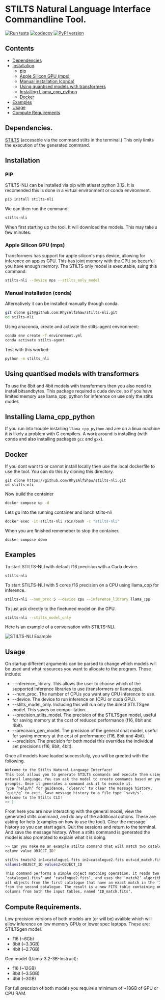 # STILTS Natural Language Interface Commandline Tool.
[![Run tests](https://github.com/RhysAlfShaw/stilts-nli/actions/workflows/pytest.yml/badge.svg)](https://github.com/RhysAlfShaw/stilts-nli/actions/workflows/pytest.yml)
[![codecov](https://codecov.io/gh/RhysAlfShaw/stilts-nli/graph/badge.svg?token=E1FQ94JAHN)](https://codecov.io/gh/RhysAlfShaw/stilts-nli)
[![PyPI version](https://badge.fury.io/py/stilts_nli.svg)](https://badge.fury.io/py/stilts_nli)

## Contents
* [Dependencies](#dependencies)
* [Installation](#installation)
  * [pip](#pip)
  * [Apple Silicon GPU (mps)](#apple-silicon-gpu-mps)
  * [Manual installation (conda)](#manual-installation-conda)
  * [Using quantised models with transformers](#using-quantised-models-with-transformers)
  * [Installing Llama_cpp_python](#installing-llama_cpp_python)
  * [Docker](#docker)
* [Examples](#examples)
* [Usage](#usage)
* [Compute Requirements](#compute-requirements)


## Dependencies.
[STILTS](https://www.star.bris.ac.uk/~mbt/stilts/ "https://www.star.bris.ac.uk/~mbt/stilts/") (accesable via the command stilts in the terminal.) This only limits the execution of the generated command.

## Installation
### PIP
STILTS-NLI can be installed via pip with atleast python 3.12. It is recomended this is done in a virtual environment or conda environment.

```bash
pip install stilts-nli
```
We can then run the command.
```bash
stilts-nli
```

When first starting up the tool. It will download the models. This may take a few minutes.

### Apple Silicon GPU (mps)

Transformers has support for apple silicon's mps device, allowing for inference on apples GPU. This has joint memory with the CPU so becarful you have enough memory. The STILTS only model is executable, suing this command:

```bash
stilts-nli --device mps --stilts_only_model
```

### Manual installation (conda)

Alternatively it can be installed manually through conda.

```bash
git clone git@github.com:RhysAlfShaw/stilts-nli.git
cd stilts-nli
```

Using anaconda, create and activate the stilts-agent environment:

```bash
conda env create -f environment.yml
conda activate stilts-agent
```

Test with this worked:

```bash
python -m stilts_nli
```

## Using quantised models with transformers

To use the 8bit and 4bit models with transformers then you also need to install bitsandbytes. This package required a cuda device, so if you have limited memory use llama_cpp_python for inference on use only the stilts model.

## Installing Llama_cpp_python

If you run into trouble installing `llama_cpp_python` and are on a linux machine it is likely a problem with C compilers. A work around is installing (with conda and also installing packages `gcc` and `gxx`).

## Docker 

If you dont want to or cannot install locally then use the local dockerfile to use the tool. You can do this by
cloning this directory.
```
git clone https://github.com/RhysAlfShaw/stilts-nli.git
cd stilts-nli
```
Now build the container

```bash
docker compose up -d
```
Lets go into the running container and lanch stilts-nli

```bash
docker exec -it stilts-nli /bin/bash -c "stilts-nli"
```
When you are finished rememeber to stop the container.

```
docker compose down
```

## Examples

To start STILTS-NLI with default f16 precision with a Cuda device.

```bash
stilts-nli
```

To start STILTS-NLI with 5 cores f16 precision on a CPU using llama_cpp for inference.

```bash
stilts-nli --num_proc 5 --device cpu --inference_library llama_cpp
```

To just ask directly to the finetuned model on the GPU.

```bash
stilts-nli --stilts_model_only 
```

Here is an example of a conversation with STILTS-NLI.

![STILTS-NLI Example](docs/example.png "STILTS-NLI Example")

## Usage

On startup different arguments can be parsed to change which models will be used and what resources you
want to allocate to the program. These include:

* --inference_library. This allows the user to choose which of the supported inference libraries to use
(transformers or llama.cpp).
* --num_proc. The number of CPUs you want any CPU inference to use.
* --device. The device to run inference on (CPU or cuda GPU).
* --stilts_model_only. Including this will run only the direct STILTSgen model. This saves on compu-
tation.
* --precision_stilts_model. The precision of the STILTSgen model, useful for saving memory at the
cost of reduced performance (f16, 8bit and 4bit).
* --precision_gen_model. The precision of the general chat model, useful for saving memory at the cost
of preformance (f16, 8bit and 4bit).
* --precision. The precision for both model this overrides the individual set precisions (f16, 8bit, 4bit).


Once all models have loaded successfully, you will be greeted with the following.
```bash
Welcome to the Stilts Natural Language Interface!
This tool allows you to generate STILTS commands and execute them using a
natural language. You can ask the model to create commands based on your
prompts. Once it generates a command ask it to execute it.
Type ’help/h’ for guidence, ’clear/c’ to clear the message history,
’quit/q’ to exit. Save message history to a file type ’save/s’.
Welcome to the Stilts CLI!
>> |
```

From here you are now interacting with the general model, view the generated stilts command, and do any of
the additional options. These are asking for help (examples on how to use the tool). Clear the message history
so you can start again. Quit the sessions and return to the terminal. And save the message history.
When a stilts command is generated the model is also prompted to explain what it is doing.

```bash
>> Can you make me an example stilts command that will match two catalogues based on the
column value OBJECT_ID?

stilts tmatch2 in1=catalogue1.fits in2=catalogue2.fits out=id_match.fits matcher=exact
values1=OBJECT_ID values2=OBJECT_ID

This command performs a simple object matching operation. It reads two FITS tables,
‘catalogue1.fits‘ and ‘catalogue2.fits‘, and uses the ‘match2‘ algorithm to find
all objects from the first catalogue that have an exact match in the ’ID’ column
from the second catalogue. The result is a new FITS table containing only the ID
columns from both the input tables, named ‘ID_match.fits‘.
```

## Compute Requirements.

Low precision versions of both models are (or will be) avalible which will allow inference on low memory GPUs or lower spec laptops. These are:
STILTSgen model.
- f16 (~6Gb)
- 8bit (~3.3GB)
- 4bit (~2.7GB)

Gen model (Llama-3.2-3B-Instruct):
- f16 (~12GB)
- 8bit (~3.5GB)
- 4bit (~3GB)

For full precsion of both models you require a minimum of ~18GB of GPU or CPU RAM.